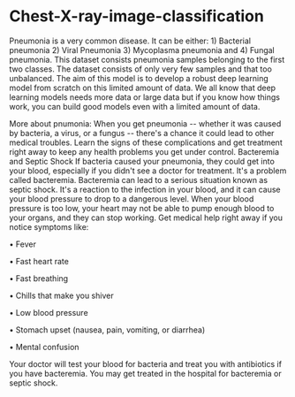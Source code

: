 # Chest-X-ray-image-classification
Pneumonia is a very common disease. It can be either: 1) Bacterial pneumonia 2) Viral Pneumonia 3) Mycoplasma pneumonia and 4) Fungal pneumonia. This dataset consists pneumonia samples belonging to the first two classes. The dataset consists of only very few samples and that too unbalanced. The aim of this model is to develop a robust deep learning model from scratch on this limited amount of data. We all know that deep learning models needs more data or large data but if you know how things work, you can build good models even with a limited amount of data.

More about pnumonia:
When you get pneumonia -- whether it was caused by bacteria, a virus, or a fungus -- there's a chance it could lead to other medical troubles. Learn the signs of these complications and get treatment right away to keep any health problems you get under control.
Bacteremia and Septic Shock
If bacteria caused your pneumonia, they could get into your blood, especially if you didn't see a doctor for treatment. It's a problem called bacteremia.
Bacteremia can lead to a serious situation known as septic shock. It's a reaction to the infection in your blood, and it can cause your blood pressure to drop to a dangerous level.
When your blood pressure is too low, your heart may not be able to pump enough blood to your organs, and they can stop working. Get medical help right away if you notice symptoms like:

•	Fever

•	Fast heart rate

•	Fast breathing

•	Chills that make you shiver

•	Low blood pressure

•	Stomach upset (nausea, pain, vomiting, or diarrhea)

•	Mental confusion

Your doctor will test your blood for bacteria and treat you with antibiotics if you have bacteremia. You may get treated in the hospital for bacteremia or septic shock.

